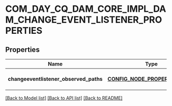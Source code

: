 # COM_DAY_CQ_DAM_CORE_IMPL_DAM_CHANGE_EVENT_LISTENER_PROPERTIES

## Properties
Name | Type | Description | Notes
------------ | ------------- | ------------- | -------------
**changeeventlistener_observed_paths** | [**CONFIG_NODE_PROPERTY_ARRAY**](configNodePropertyArray.md) |  | [optional] [default to null]

[[Back to Model list]](../README.md#documentation-for-models) [[Back to API list]](../README.md#documentation-for-api-endpoints) [[Back to README]](../README.md)


